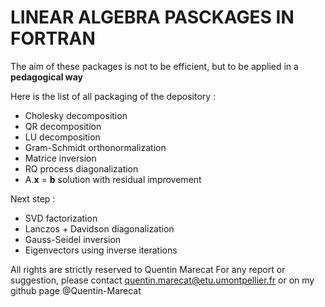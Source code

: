 # LINEAR ALGEBRA PASCKAGES IN FORTRAN

The aim of these packages is not to be efficient, but to be applied in a **pedagogical way**

Here is the list of all packaging of the depository :
* Cholesky decomposition
* QR decomposition
* LU decomposition
* Gram-Schmidt orthonormalization
* Matrice inversion
* RQ process diagonalization
* A.**x** = **b** solution with residual improvement

Next step :
* SVD factorization
* Lanczos + Davidson diagonalization
* Gauss-Seidel inversion
* Eigenvectors using inverse iterations

All rights are strictly reserved to Quentin Marecat
For any report or suggestion, please contact quentin.marecat@etu.umontpellier.fr
or on my github page @Quentin-Marecat